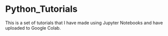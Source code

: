 # Python_Tutorials
This is a set of tutorials that I have made using Jupyter Notebooks and have uploaded to Google Colab. 

